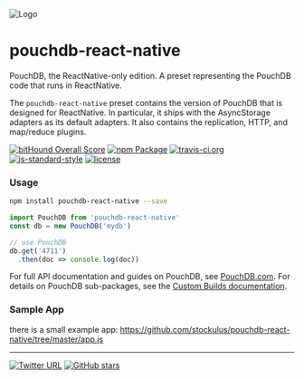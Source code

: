 ![Logo](https://raw.githubusercontent.com/stockulus/pouchdb-react-native/master/static/pouchdb-react-native.png)

pouchdb-react-native
======

PouchDB, the ReactNative-only edition. A preset representing the PouchDB code that runs in ReactNative.

The `pouchdb-react-native` preset contains the version of PouchDB that is designed for ReactNative. In particular, it ships with the AsyncStorage adapters as its default adapters. It also contains the replication, HTTP, and map/reduce plugins.

[![bitHound Overall Score](https://www.bithound.io/github/stockulus/pouchdb-react-native/badges/score.svg)](https://www.bithound.io/github/stockulus/pouchdb-react-native) [![npm Package](https://img.shields.io/npm/dm/pouchdb-react-native.svg)](https://www.npmjs.com/package/pouchdb-react-native) [![travis-ci.org](https://travis-ci.org/stockulus/pouchdb-react-native.svg)](https://travis-ci.org/stockulus/pouchdb-react-native) [![js-standard-style](https://img.shields.io/badge/code%20style-standard-brightgreen.svg)](http://standardjs.com/) [![license](https://img.shields.io/npm/l/pouchdb-react-native.svg?maxAge=2592000)](https://opensource.org/licenses/MIT)

### Usage

```bash
npm install pouchdb-react-native --save
```

```js
import PouchDB from 'pouchdb-react-native'
const db = new PouchDB('mydb')

// use PouchDB
db.get('4711')
  .then(doc => console.log(doc))

```

For full API documentation and guides on PouchDB, see [PouchDB.com](http://pouchdb.com/). For details on PouchDB sub-packages, see the [Custom Builds documentation](http://pouchdb.com/custom.html).

### Sample App
there is a small example app:
https://github.com/stockulus/pouchdb-react-native/tree/master/app.js

---
[![Twitter URL](https://img.shields.io/twitter/url/http/shields.io.svg?style=social&maxAge=2592000)](https://twitter.com/stockulus) [![GitHub stars](https://img.shields.io/github/stars/stockulus/pouchdb-react-native.svg?style=social&label=Star)](https://github.com/stockulus/pouchdb-react-native)
